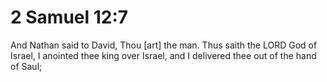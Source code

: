 # 2 Samuel 12:7

And Nathan said to David, Thou [art] the man. Thus saith the LORD God of Israel, I anointed thee king over Israel, and I delivered thee out of the hand of Saul;